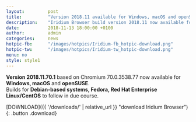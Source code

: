 ```yaml
---
layout: 		post
title:  		"Version 2018.11 available for Windows, macOS and openSUSE"
description: 	"Iridium Browser build version 2018.11 now available for Windows, macOS and openSUSE"
date:	 		2018-11-13 18:00:00 +0100
author:			admin
categories:		news
hotpic-fb:		"/images/hotpics/Iridium-fb_hotpic-download.png"
hotpic-tw:		"/images/hotpics/Iridium-tw_hotpic-download.png"
menu: no
style: style1
---
```


**Version 2018.11.70.1** based on Chromium 70.0.3538.77 now available for **Windows, macOS** and **openSUSE**.   
Builds for **Debian-based systems, Fedora, Red Hat Enterprise Linux/CentOS** to follow in due course.    
    
[DOWNLOAD]({{ '/downloads/' | relative_url }} "download Iridium Browser"){: .button .download}